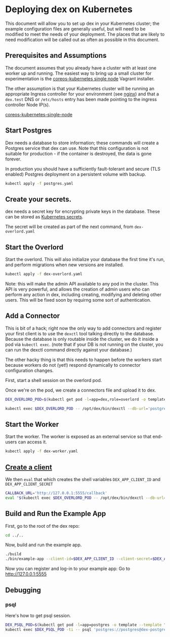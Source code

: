 # Deploying dex on Kubernetes

This document will allow you to set up dex in your Kubernetes cluster; the example configuration files are generally useful, but will need to be modified to meet the needs of your deployment. The places that are likely to need modification will be called out as often as possible in this document.

## Prerequisites and Assumptions

The document assumes that you already have a cluster with at least one worker up and running. The easiest way to bring up a small cluster for experimentation is the [coreos-kubernetes single node](coreos-kubernetes-single-node) Vagrant installer.

The other assumption is that your Kubernetes cluster will be running an appropriate Ingress controller for your environment (see [nginx](https://github.com/kubernetes/contrib/tree/master/ingress/controllers/nginx)) and that a `dex.test` DNS or `/etc/hosts` entry has been made pointing to the ingress controller Node IP(s).

[coreos-kubernetes-single-node](https://github.com/coreos/coreos-kubernetes/blob/master/single-node/README.md)

## Start Postgres

Dex needs a database to store information; these commands will create a Postgres service that dex can use. Note that this configuration is not suitable for production - if the container is destroyed, the data is gone forever. 

In production you should have a sufficiently fault-tolerant and secure (TLS enabled) Postgres deployment on a persistent volume with backup.

```sh
kubectl apply -f postgres.yaml
```

## Create your secrets.

dex needs a secret key for encrypting private keys in the database. These can be stored as [Kubernetes secrets][k8s-secrets].

[k8s-secrets]: http://kubernetes.io/v1.0/docs/user-guide/secrets.html

The secret will be created as part of the next command, from `dex-overlord.yaml`

## Start the Overlord

Start the overlord. This will also initialize your database the first time it's run, and perform migrations when new versions are installed.

```sh
kubectl apply -f dex-overlord.yaml
```

Note: this will make the admin API available to any pod in the cluster. This API is very powerful, and allows the creation of admin users who can perform any action in dex, including creating, modifying and deleting other users. This will be fixed soon by requirng some sort of authentication.

## Add a Connector

This is bit of a hack; right now the only way to add connectors and register
your first client is to use the `dexctl` tool talking directly to the
database. Because the database is only routable inside the cluster, we do it
inside a pod via `kubectl exec`. (note that if your DB is not running on the cluster, you can run the dexctl command directly against your database.)

The other hacky thing is that this needs to happen before the workers start because workers do not (yet!) respond dynamically to connector configuration changes.

First, start a shell session on the overlord pod.

Once we're on the pod, we create a connectors file and upload it to dex.
```sh
DEX_OVERLORD_POD=$(kubectl get pod -l=app=dex,role=overlord -o template --template "{{ (index .items 0).metadata.name }}")

kubectl exec $DEX_OVERLORD_POD -- /opt/dex/bin/dexctl --db-url='postgres://postgres@dex-postgres:5432/postgres?sslmode=disable' set-connector-configs '/etc/dex-connectors/connector.json'
```

## Start the Worker

Start the worker. The worker is exposed as an external service so that end-users can access it.

```sh
kubectl apply -f dex-worker.yaml
```

## [Create a client](https://github.com/coreos/dex#registering-clients)

We then `eval` that which creates the shell variables `DEX_APP_CLIENT_ID` and `DEX_APP_CLIENT_SECRET`

```sh
CALLBACK_URL='http://127.0.0.1:5555/callback'
eval "$(kubectl exec $DEX_OVERLORD_POD -- /opt/dex/bin/dexctl --db-url='postgres://postgres@dex-postgres:5432/postgres?sslmode=disable' new-client $CALLBACK_URL )"
```

## Build and Run the Example App

First, go to the root of the dex repo:

```sh
cd ../..
```

Now, build and run the example app.

```sh
./build
./bin/example-app --client-id=$DEX_APP_CLIENT_ID --client-secret=$DEX_APP_CLIENT_SECRET --discovery=http://dex.test
```

Now you can register and log-in to your example app: Go to http://127.0.0.1:5555

## Debugging

### psql

Here's how to get psql session.
```sh
DEX_PSQL_POD=$(kubectl get pod -l=app=postgres -o template --template "{{ (index .items 0).metadata.name }}")
kubectl exec $DEX_PSQL_POD -ti -- psql 'postgres://postgres@dex-postgres:5432/postgres?sslmode=disable'
```
